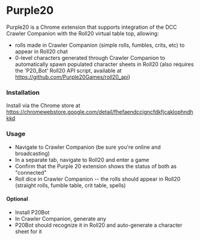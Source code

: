 # Purple20

Purple20 is a Chrome extension that supports integration of the DCC Crawler Companion with the Roll20 virtual table top, allowing:

* rolls made in Crawler Companion (simple rolls, fumbles, crits, etc) to appear in Roll20 chat
* 0-level characters generated through Crawler Companion to automatically spawn populated character sheets in Roll20 (also requires the 'P20_Bot' Roll20 API script, available at https://github.com/Purple20Games/roll20_api)

### Installation
Install via the Chrome store at https://chromewebstore.google.com/detail/fhefaendccigncfdkfjcaklophndhkkd

### Usage
* Navigate to Crawler Companion (be sure you're online and broadcasting)
* In a separate tab, navigate to Roll20 and enter a game
* Confirm that the Purple 20 extension shows the status of both as "connected"
* Roll dice in Crawler Companion -- the rolls should appear in Roll20 (straight rolls, fumble table, crit table, spells)


#### Optional
* Install P20Bot
* In Crawler Companion, generate any
* P20Bot should recognize it in Roll20 and auto-generate a character sheet for it


